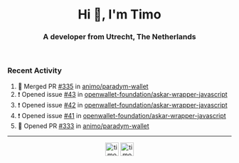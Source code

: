 <h1 align="center">Hi 👋, I'm Timo</h1>
<h3 align="center">A developer from Utrecht, The Netherlands</h3>
<br/>
<!-- https://github.com/rahuldkjain/github-profile-readme-generator --!>

<!--  <p align="left"><img src="https://github-readme-stats.vercel.app/api?username=timoglastra&show_icons=true&count_private=true&" alt="timoglastra" /></p> --!>

<!--
Github language stats
<p align="left"><img src="https://github-readme-stats.vercel.app/api/top-langs/?username=timoglastra&layout=compact" alt="timoglastra" /><p>
-->

<!-- Codestats language stats -->
<!-- <p align="left"><img src="https://codestats-readme.vercel.app/api/top-langs/?username=timoglastra&layout=compact&language_count=12" alt="timoglastra" /><p>    --!>
  
<h3>Recent Activity</h3>

<!--START_SECTION:activity-->
1. 🎉 Merged PR [#335](https://github.com/animo/paradym-wallet/pull/335) in [animo/paradym-wallet](https://github.com/animo/paradym-wallet)
2. ❗ Opened issue [#43](https://github.com/openwallet-foundation/askar-wrapper-javascript/issues/43) in [openwallet-foundation/askar-wrapper-javascript](https://github.com/openwallet-foundation/askar-wrapper-javascript)
3. ❗ Opened issue [#42](https://github.com/openwallet-foundation/askar-wrapper-javascript/issues/42) in [openwallet-foundation/askar-wrapper-javascript](https://github.com/openwallet-foundation/askar-wrapper-javascript)
4. ❗ Opened issue [#41](https://github.com/openwallet-foundation/askar-wrapper-javascript/issues/41) in [openwallet-foundation/askar-wrapper-javascript](https://github.com/openwallet-foundation/askar-wrapper-javascript)
5. 💪 Opened PR [#333](https://github.com/animo/paradym-wallet/pull/333) in [animo/paradym-wallet](https://github.com/animo/paradym-wallet)
<!--END_SECTION:activity-->

---

<p align="center">
<a href="https://twitter.com/timoglastra" target="blank"><img align="center" src="https://cdn.jsdelivr.net/npm/simple-icons@3.0.1/icons/twitter.svg" alt="timoglastra" height="30" width="30" /></a>
<a href="https://linkedin.com/in/timoglastra" target="blank"><img align="center" src="https://cdn.jsdelivr.net/npm/simple-icons@3.0.1/icons/linkedin.svg" alt="timoglastra" height="30" width="30" /></a>
</p>



